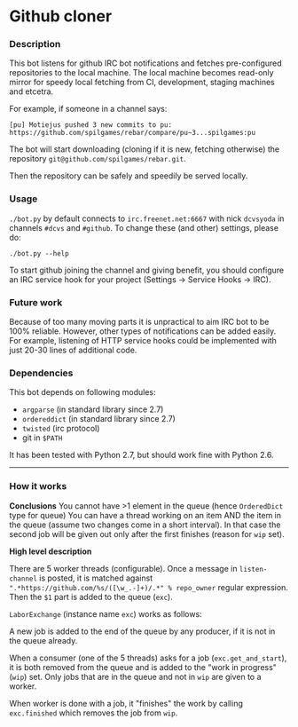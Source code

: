 # Github cloner

### Description

This bot listens for github IRC bot notifications and fetches pre-configured
repositories to the local machine. The local machine becomes read-only mirror
for speedy local fetching from CI, development, staging machines and etcetra.

For example, if someone in a channel says:

    [pu] Motiejus pushed 3 new commits to pu: https://github.com/spilgames/rebar/compare/pu~3...spilgames:pu

The bot will start downloading (cloning if it is new, fetching otherwise) the
repository `git@github.com/spilgames/rebar.git`.

Then the repository can be safely and speedily be served locally.

### Usage

`./bot.py` by default connects to `irc.freenet.net:6667` with nick `dcvsyoda`
in channels `#dcvs` and `#github`. To change these (and other) settings, please
do:

    ./bot.py --help

To start github joining the channel and giving benefit, you should configure an
IRC service hook for your project (Settings →  Service Hooks →  IRC).

### Future work

Because of too many moving parts it is unpractical to aim IRC bot to be 100%
reliable. However, other types of notifications can be added easily. For
example, listening of HTTP service hooks could be implemented with just 20-30
lines of additional code.

### Dependencies

This bot depends on following modules:
* `argparse` (in standard library since 2.7)
* `ordereddict` (in standard library since 2.7)
* `twisted` (irc protocol)
* git in `$PATH`

It has been tested with Python 2.7, but should work fine with Python 2.6.

---

### How it works

**Conclusions**
You cannot have >1 element in the queue (hence `OrderedDict` type for queue)
You can have a thread working on an item AND the item in the queue (assume
two changes come in a short interval). In that case the second job will be 
given out only after the first finishes (reason for `wip` set).

**High level description**

There are 5 worker threads (configurable). Once a message in `listen-channel`
is posted, it is matched against `".*https://github.com/%s/([\w_.-]+)/.*" %
repo_owner` regular expression. Then the `$1` part is added to the queue
(`exc`).

`LaborExchange` (instance name `exc`) works as follows:

A new job is added to the end of the queue by any producer, if it is not in the
queue already.

When a consumer (one of the 5 threads) asks for a job (`exc.get_and_start`), it
is both removed from the queue and is added to the "work in progress" (`wip`)
set. Only jobs that are in the queue and not in `wip` are given to a worker.

When worker is done with a job, it "finishes" the work by calling
`exc.finished` which removes the job from `wip`.

